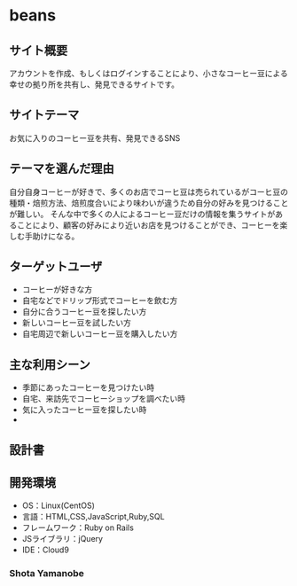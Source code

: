 # beans


## サイト概要

アカウントを作成、もしくはログインすることにより、小さなコーヒー豆による幸せの拠り所を共有し、発見できるサイトです。


## サイトテーマ

お気に入りのコーヒー豆を共有、発見できるSNS


## テーマを選んだ理由

自分自身コーヒーが好きで、多くのお店でコーヒ豆は売られているがコーヒ豆の種類・焙煎方法、焙煎度合いにより味わいが違うため自分の好みを見つけることが難しい。
そんな中で多くの人によるコーヒー豆だけの情報を集うサイトがあることにより、顧客の好みにより近いお店を見つけることができ、コーヒーを楽しむ手助けになる。


## ターゲットユーザ

- コーヒーが好きな方
- 自宅などでドリップ形式でコーヒーを飲む方
- 自分に合うコーヒー豆を探したい方
- 新しいコーヒー豆を試したい方
- 自宅周辺で新しいコーヒー豆を購入したい方


## 主な利用シーン

- 季節にあったコーヒーを見つけたい時
- 自宅、来訪先でコーヒーショップを調べたい時
- 気に入ったコーヒー豆を探したい時
-



## 設計書


## 開発環境
- OS：Linux(CentOS)
- 言語：HTML,CSS,JavaScript,Ruby,SQL
- フレームワーク：Ruby on Rails
- JSライブラリ：jQuery
- IDE：Cloud9

### Shota Yamanobe